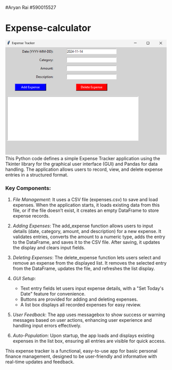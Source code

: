 #Aryan Rai
#590015527
# Expense-calculator
![](I1.png)
This Python code defines a simple Expense Tracker application using the Tkinter library for the graphical user interface (GUI) and Pandas for data handling. The application allows users to record, view, and delete expense entries in a structured format.

### Key Components:
1. *File Management*: It uses a CSV file (expenses.csv) to save and load expenses. When the application starts, it loads existing data from this file, or if the file doesn’t exist, it creates an empty DataFrame to store expense records.

2. *Adding Expenses*: The add_expense function allows users to input details (date, category, amount, and description) for a new expense. It validates entries, converts the amount to a numeric type, adds the entry to the DataFrame, and saves it to the CSV file. After saving, it updates the display and clears input fields.

3. *Deleting Expenses*: The delete_expense function lets users select and remove an expense from the displayed list. It removes the selected entry from the DataFrame, updates the file, and refreshes the list display.

4. *GUI Setup*:
   - Text entry fields let users input expense details, with a "Set Today's Date" feature for convenience.
   - Buttons are provided for adding and deleting expenses.
   - A list box displays all recorded expenses for easy review.

5. *User Feedback*: The app uses messagebox to show success or warning messages based on user actions, enhancing user experience and handling input errors effectively.

6. *Auto-Population*: Upon startup, the app loads and displays existing expenses in the list box, ensuring all entries are visible for quick access.

This expense tracker is a functional, easy-to-use app for basic personal finance management, designed to be user-friendly and informative with real-time updates and feedback.
